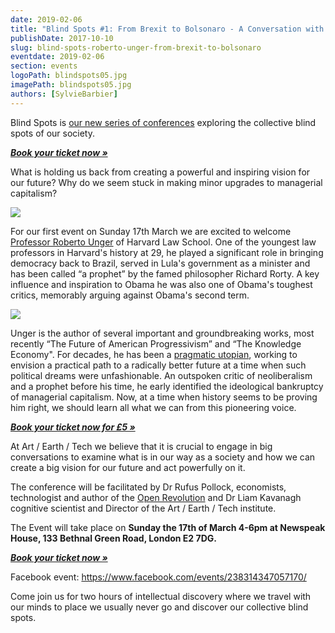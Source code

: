 ```yaml
---
date: 2019-02-06
title: "Blind Spots #1: From Brexit to Bolsonaro - A Conversation with Roberto Unger on the Knowledge Economy and the Rise of Populism"
publishDate: 2017-10-10
slug: blind-spots-roberto-unger-from-brexit-to-bolsonaro
eventdate: 2019-02-06
section: events
logoPath: blindspots05.jpg
imagePath: blindspots05.jpg
authors: [SylvieBarbier]
---
```



Blind Spots is [our new series of conferences][blindspots] exploring the collective blind spots of our society.

***[Book your ticket now &raquo;][book]***


What is holding us back from creating a powerful and inspiring vision for our future? Why do we seem stuck in making minor upgrades to managerial capitalism?

<img src="/images/blindspots05.jpg">

[blindspots]: /institute/blind-spots/
[unger]: http://www.robertounger.com/en/

For our first event on Sunday 17th March we are excited to welcome [Professor Roberto Unger][unger] of Harvard Law School. One of the youngest law professors in Harvard's history at 29, he played a significant role in bringing democracy back to Brazil, served in Lula's government as a minister and has been called “a prophet” by the famed philosopher Richard Rorty. A key influence and inspiration to Obama he was also one of Obama's toughest critics, memorably arguing against Obama's second term.

<img src="/images/roberto-unger.jpg">

Unger is the author of several important and groundbreaking works, most recently “The Future of American Progressivism” and “The Knowledge Economy". For decades, he has been a [pragmatic utopian][utopian], working to envision a practical path to a radically better future at a time when such political dreams were unfashionable. An outspoken critic of neoliberalism and a prophet before his time, he early identified the ideological bankruptcy of managerial capitalism. Now, at a time when history seems to be proving him right, we should learn all what  we can from this pioneering voice.

[utopian]: /2017/10/20/pragmatic-utopians/

***[Book your ticket now for £5 &raquo;][book]***

At Art / Earth / Tech we believe that it is crucial to engage in big conversations to examine what is in our way as a society and how we can create a big vision for our future and act powerfully on it.

The conference will be facilitated by Dr Rufus Pollock, economists, technologist and author of the [Open Revolution][openrev] and Dr Liam Kavanagh cognitive scientist and Director of the Art / Earth / Tech institute.

The Event will take place on **Sunday the 17th of March 4-6pm at Newspeak House, 133 Bethnal Green Road,
London E2 7DG.**

***[Book your ticket now &raquo;][book]***


Facebook event: https://www.facebook.com/events/238314347057170/

Come join us for two hours of intellectual discovery where we travel with our minds to place we usually never go and discover our collective blind spots.


[book]: https://ti.to/art-earth-tech/blind-spots-17-march-2019

[openrev]: https://openrevolution.net/
